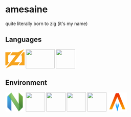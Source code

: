 amesaine
========

quite literally born to zig (it's my name)

Languages
------------------

<img src="https://github.com/ziglang/logo/blob/master/zig-mark.svg" height=60 width=60> <img src="https://upload.wikimedia.org/wikipedia/commons/0/05/Go_Logo_Blue.svg" height=60 width=90> <img src="https://upload.wikimedia.org/wikipedia/commons/c/cf/Lua-Logo.svg" height=60 width=60>

Environment
-----------
<img src="https://github.com/neovim/neovim/blob/c7b100630ae65b904a722c57f1fde1d9669cc643/cmake.packaging/neovim.svg?plain=1#L2" height=60 width=60> <img src="https://www.debian.org/logos/openlogo-nd.svg" height=60 width=60>  <img src="https://github.com/tmux/tmux/blob/master/logo/tmux-logomark.svg" height=60 width=60> <img src="https://upload.wikimedia.org/wikipedia/commons/7/75/Z_Shell_Logo_Color_Vertical.svg" height=60 width=60> <img src="https://github.com/swaywm/sway/blob/9a1c411abd8261c121dcd50dfe54132718768084/assets/Sway_Tree.svg?plain=1#L2" height=60 width=60> <img src="https://github.com/alacritty/alacritty/blob/d021a7b6f871f4078073848cf8744881561eb254/extra/logo/alacritty-simple.svg" height=60 width=60>







